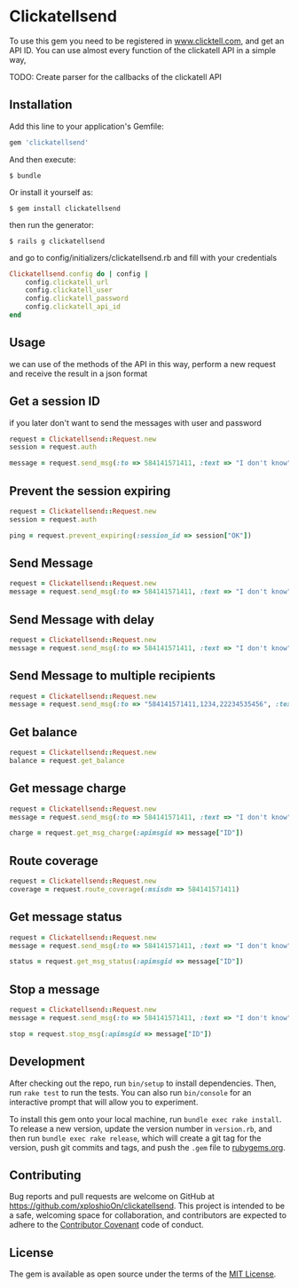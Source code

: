 # Clickatellsend

To use this gem you need to be registered in www.clicktell.com, and get an API ID. You can use almost every function of the clickatell API in a simple way,

TODO: Create parser for the callbacks of the clickatell API

## Installation

Add this line to your application's Gemfile:

```ruby
gem 'clickatellsend'
```

And then execute:

    $ bundle

Or install it yourself as:

    $ gem install clickatellsend

then run the generator:

    $ rails g clickatellsend

and go to config/initializers/clickatellsend.rb and fill with your credentials

```ruby
Clickatellsend.config do | config |
	config.clickatell_url
	config.clickatell_user
	config.clickatell_password
	config.clickatell_api_id
end
```

## Usage

we can use of the methods of the API in this way, perform a new request and receive the result in a json format

## Get a session ID
if you later don't want to send the messages with user and password
```ruby
request = Clickatellsend::Request.new
session = request.auth

message = request.send_msg(:to => 584141571411, :text => "I don't know", :session_id => session["OK"])
```

## Prevent the session expiring
```ruby
request = Clickatellsend::Request.new
session = request.auth

ping = request.prevent_expiring(:session_id => session["OK"])
```

## Send Message
```ruby
request = Clickatellsend::Request.new
message = request.send_msg(:to => 584141571411, :text => "I don't know")
```

## Send Message with delay
```ruby
request = Clickatellsend::Request.new
message = request.send_msg(:to => 584141571411, :text => "I don't know", :deliv_time => 15) #15 minutes
```

## Send Message to multiple recipients
```ruby
request = Clickatellsend::Request.new
message = request.send_msg(:to => "584141571411,1234,22234535456", :text => "I don't know")
```

## Get balance
```ruby
request = Clickatellsend::Request.new
balance = request.get_balance
```

## Get message charge
```ruby
request = Clickatellsend::Request.new
message = request.send_msg(:to => 584141571411, :text => "I don't know")

charge = request.get_msg_charge(:apimsgid => message["ID"])
```

## Route coverage
```ruby
request = Clickatellsend::Request.new
coverage = request.route_coverage(:msisdn => 584141571411)
```

## Get message status
```ruby
request = Clickatellsend::Request.new
message = request.send_msg(:to => 584141571411, :text => "I don't know")

status = request.get_msg_status(:apimsgid => message["ID"])
```

## Stop a message
```ruby
request = Clickatellsend::Request.new
message = request.send_msg(:to => 584141571411, :text => "I don't know", :deliv_time => 15) #15 minutes

stop = request.stop_msg(:apimsgid => message["ID"])
```

## Development

After checking out the repo, run `bin/setup` to install dependencies. Then, run `rake test` to run the tests. You can also run `bin/console` for an interactive prompt that will allow you to experiment.

To install this gem onto your local machine, run `bundle exec rake install`. To release a new version, update the version number in `version.rb`, and then run `bundle exec rake release`, which will create a git tag for the version, push git commits and tags, and push the `.gem` file to [rubygems.org](https://rubygems.org).

## Contributing

Bug reports and pull requests are welcome on GitHub at https://github.com/xploshioOn/clickatellsend. This project is intended to be a safe, welcoming space for collaboration, and contributors are expected to adhere to the [Contributor Covenant](http://contributor-covenant.org) code of conduct.


## License

The gem is available as open source under the terms of the [MIT License](http://opensource.org/licenses/MIT).

